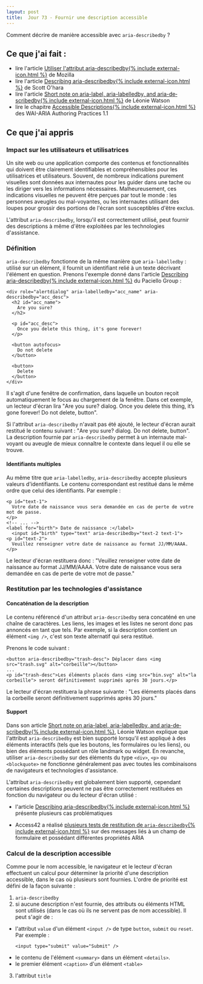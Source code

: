 ```yaml
---
layout: post
title:  Jour 73 - Fournir une description accessible
---
```


Comment décrire de manière accessible avec `aria-describedby` ?

## Ce que j'ai fait :
- lire l'article <a href="https://developer.mozilla.org/fr/docs/Accessibilit%C3%A9/ARIA/Techniques_ARIA/Utiliser_l_attribut_aria-describedby">Utiliser l'attribut aria-describedby{% include external-icon.html %}</a> de Mozilla
- lire l'article <a href="https://developer.paciellogroup.com/blog/2018/09/describing-aria-describedby/" lang="en" hreflang="en">Describing aria-describedby{% include external-icon.html %}</a> de Scott O'hara
- lire l'article <a href="https://developer.paciellogroup.com/blog/2017/07/short-note-on-aria-label-aria-labelledby-and-aria-describedby/" lang="en" hreflang="en">Short note on aria-label, aria-labelledby, and aria-describedby{% include external-icon.html %}</a> de Léonie Watson
- lire le chapitre <a href="https://www.w3.org/TR/wai-aria-practices-1.1/#accessible_descriptions" lang="en" hreflang="en">Accessible Descriptions{% include external-icon.html %}</a> des WAI-ARIA Authoring Practices 1.1

## Ce que j'ai appris
### Impact sur les utilisateurs et utilisatrices
Un site web ou une application comporte des contenus et fonctionnalités qui doivent être clairement identifiables et compréhensibles pour les utilisatrices et utilisateurs. Souvent, de nombreux indications purement visuelles sont données aux internautes pour les guider dans une tache ou les diriger vers les informations nécessaires. Malheureusement, ces indications visuelles ne peuvent être perçues par tout le monde : les personnes aveugles ou mal-voyantes, ou les internautes utilisant des loupes pour grossir des portions de l'écran sont susceptibles d'être exclus.

L'attribut `aria-describedby`, lorsqu'il est correctement utilisé, peut fournir des descriptions à même d'être exploitées par les technologies d'assistance.

### Définition
`aria-describedby` fonctionne de la même manière que `aria-labelledby` : utilisé sur un élément, il fournit un identifiant relié à un texte décrivant l'élément en question. Prenons l'exemple donné dans l'article <a href="https://developer.paciellogroup.com/blog/2018/09/describing-aria-describedby/" lang="en" hreflang="en">Describing aria-describedby{% include external-icon.html %}</a> du Paciello Group :

```
<div role="alertdialog" aria-labelledby="acc_name" aria-describedby="acc_desc">
  <h2 id="acc_name">
    Are you sure?
  </h2>        

  <p id="acc_desc">
    Once you delete this thing, it's gone forever!
  </p>

  <button autofocus>
    Do not delete
  </button>

  <button>
    Delete
  </button>
</div>
```

Il s'agit d'une fenêtre de confirmation, dans laquelle un bouton reçoit automatiquement le focus au chargement de la fenêtre. Dans cet exemple, un lecteur d'écran lira "<span lang="en">Are you sure? dialog. Once you delete this thing, it’s gone forever! Do not delete, button</span>".

Si l'attribut `aria-describedby` n'avait pas été ajouté, le lecteur d'écran aurait restitué le contenu suivant : "<span lang="en">Are you sure? dialog. Do not delete, button</span>". La description fournie par `aria-describedby` permet à un internaute mal-voyant ou aveugle de mieux connaître le contexte dans lequel il ou elle se trouve.

#### Identifiants multiples
Au même titre que `aria-labelledby`, `aria-describedby` accepte plusieurs valeurs d'identifiants. Le contenu correspondant est restitué dans le même ordre que celui des identifiants. Par exemple :

```
<p id="text-1">
  Votre date de naissance vous sera demandée en cas de perte de votre mot de passe.
</p>
<!-- ... -->
<label for="birth"> Date de naissance :</label>
  <input id="birth" type="text" aria-describedby="text-2 text-1">
<p id="text-2">
  Veuillez renseigner votre date de naissance au format JJ/MM/AAAA.
</p>
```

Le lecteur d'écran restituera donc : "Veuillez renseigner votre date de naissance au format JJ/MM/AAAA. Votre date de naissance vous sera demandée en cas de perte de votre mot de passe."

### Restitution par les technologies d'assistance
#### Concaténation de la description
Le contenu référencé d'un attribut `aria-describedby` sera concaténé en une chaîne de caractères. Les liens, les images et les listes ne seront donc pas annoncés en tant que tels. Par exemple, si la description contient un élément `<img />`, c'est son texte alternatif qui sera restitué.

Prenons le code suivant :
```
<button aria-describedby="trash-desc"> Déplacer dans <img src="trash.svg" alt="corbeille"></button>
...
<p id="trash-desc">Les éléments placés dans <img src="bin.svg" alt="la corbeille"> seront définitivement supprimés après 30 jours.</p>
```

Le lecteur d'écran restituera la phrase suivante : "Les éléments placés dans la corbeille seront définitivement supprimés après 30 jours."

#### Support
Dans son article <a href="https://developer.paciellogroup.com/blog/2017/07/short-note-on-aria-label-aria-labelledby-and-aria-describedby/" lang="en" hreflang="en">Short note on aria-label, aria-labelledby, and aria-describedby{% include external-icon.html %}</a>, Léonie Watson explique que l'attribut `aria-describedby` est bien supporté lorsqu'il est appliqué à des éléments interactifs (tels que les boutons, les formulaires ou les liens), ou bien des éléments possédant un rôle landmark ou widget. En revanche, utiliser `aria-describedby` sur des éléments du type `<div>`, `<p>` ou `<blockquote>` ne fonctionne généralement pas avec toutes les combinaisons de navigateurs et technologies d'assistance.

L'attribut `aria-describedby` est globalement bien supporté, cependant certaines descriptions peuvent ne pas être correctement restituées en fonction du navigateur ou du lecteur d'écran utilisé :
- l'article <a href="https://developer.paciellogroup.com/blog/2018/09/describing-aria-describedby/" lang="en" hreflang="en">Describing aria-describedby{% include external-icon.html %}</a> présente plusieurs cas problématiques

- Access42 a réalisé <a href="https://tests.a11y.fr/aria-describedby.html">plusieurs tests de restitution de `aria-describedby`{% include external-icon.html %}</a> sur des messages liés à un champ de formulaire et possédant différentes propriétés ARIA

### Calcul de la description accessible
Comme pour le nom accessible, le navigateur et le lecteur d'écran effectuent un calcul pour déterminer la priorité d'une description accessible, dans le cas où plusieurs sont fournies. L'ordre de priorité est défini de la façon suivante :
1. `aria-describedby`
2. si aucune description n'est fournie, des attributs ou éléments HTML sont utilisés (dans le cas où ils ne servent pas de nom accessible). Il peut s'agir de&nbsp;:
 - l'attribut `value` d'un élément `<input />` de type `button`, `submit` ou `reset`. Par exemple&nbsp;:
    ```
    <input type="submit" value="Submit" />
    ```
 - le contenu de l'élément `<summary>` dans un élément `<details>`.
 - le premier élément `<caption>` d'un élément `<table>`
3. l'attribut `title`